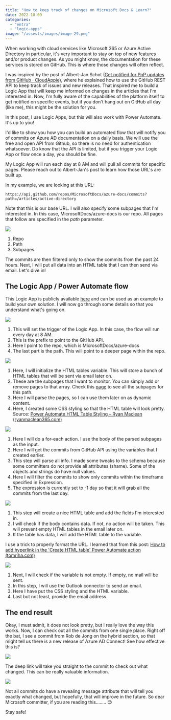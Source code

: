 ```yaml
---
title: "How to keep track of changes on Microsoft Docs & Learn?"
date: 2022-10-09
categories: 
  - "entra"
  - "logic-apps"
image: "/assests/images/image-29.png"
---
```


When working with cloud services like Microsoft 365 or Azure Active Directory in particular, it's very important to stay on top of new features and/or product changes. As you might know, the documentation for these services is stored on GitHub. This is where those changes will often reflect.

I was inspired by the post of Albert-Jan Schot ([Get notified for PnP updates from GitHub · CloudAppie)](https://www.cloudappie.nl/notified-pnp-updates-github/), where he explained how to use the GitHub REST API to keep track of issues and new releases. That inspired me to build a Logic App that will keep me informed on changes in the articles that I'm interested in. Now, I'm fully aware of the capabilities of the platform itself to get notified on specific events, but if you don't hang out on GitHub all day (like me), this might be the solution for you.

In this post, I use Logic Apps, but this will also work with Power Automate. It's up to you!

I'd like to show you how you can build an automated flow that will notify you of commits on Azure AD documentation on a daily basis. We will use the free and open API from Github, so there is no need for authentication whatsoever. Do know that the API is limited, but if you trigger your Logic App or flow once a day, you should be fine.

My Logic App will run each day at 8 AM and will pull all commits for specific pages. Please reach out to Albert-Jan's post to learn how those URL's are built up.

In my example, we are looking at this URL:

```
https://api.github.com/repos/MicrosoftDocs/azure-docs/commits?path=/articles/active-directory
```

Note that this is our base URL. I will also specify some subpages that I'm interested in. In this case, MicrosoftDocs/azure-docs is our repo. All pages that follow are specified in the _path_ parameter.

![](/assets/images/image-24.png)

1. Repo
2. Path
3. Subpages

The commits are then filtered only to show the commits from the past 24 hours. Next, I will put all data into an HTML table that I can then send via email. Let's dive in!

## The Logic App / Power Automate flow

This Logic App is publicly available [here](https://github.com/BakkerJan/LogicApps/blob/main/NotifyOnDocsCommits.zip) and can be used as an example to build your own solution. I will now go through some details so that you understand what's going on.

![](/assets/images/image-22.png)

1. This will set the trigger of the Logic App. In this case, the flow will run every day at 8 AM.
2. This is the prefix to point to the GitHub API.
3. Here I point to the repo, which is MicrosoftDocs/azure-docs
4. The last part is the path. This will point to a deeper page within the repo.

![](/assets/images/image-23.png)

1. Here, I will initialize the HTML tables variable. This will store a bunch of HTML tables that will be sent via email later on.
2. These are the subpages that I want to monitor. You can simply add or remove pages to that array. Check this [page](https://github.com/MicrosoftDocs/azure-docs/tree/main/articles/active-directory) to see all the subpages for this path.
3. Here I will parse the pages, so I can use them later on as dynamic content.
4. Here, I created some CSS styling so that the HTML table will look pretty. Source: [Power Automate HTML Table Styling – Ryan Maclean (ryanmaclean365.com)](https://ryanmaclean365.com/2020/01/29/power-automate-html-table-styling/)

![](/assets/images/image-25.png)

1. Here I will do a for-each action. I use the body of the parsed subpages as the input.
2. Here I will get the commits from GitHub API using the variables that I created earlier.
3. This step will parse all info. I made some tweaks to the schema because some committers do not provide all attributes (shame). Some of the objects and strings do have null values.
4. Here I will filter the commits to show only commits within the timeframe specified in Expression.
5. The expression is currently set to -1 day so that it will grab all the commits from the last day.

![](/assets/images/image-26.png)

1. This step will create a nice HTML table and add the fields I'm interested in.
2. I will check if the body contains data. If not, no action will be taken. This will prevent empty HTML tables in the email later on.
3. If the table has data, I will add the HTML table to the variable.

I use a trick to properly format the URL. I learned that from this post: [How to add hyperlink in the 'Create HTML table' Power Automate action (tomriha.com)](https://tomriha.com/how-to-add-hyperlink-in-the-create-html-table-power-automate-action/)

![](/assets/images/image-27.png)

1. Next, I will check if the variable is not empty. If empty, no mail will be sent.
2. In this step, I will use the Outlook connector to send an email.
3. Here I have put the CSS styling and the HTML variable.
4. Last but not least, provide the email address.

## The end result

Okay, I must admit, it does not look pretty, but I really love the way this works. Now, I can check out all the commits from one single place. Right off the bat, I see a commit from Rob de Jong on the hybrid section, so that might tell us there is a new release of Azure AD Connect! See how effective this is?

![](/assets/images/image-28.png)

The deep link will take you straight to the commit to check out what changed. This can be really valuable information.

![](/assets/images/msedge_ceJMCgO0O6.png)

Not all commits do have a revealing message attribute that will tell you exactly what changed, but hopefully, that will improve in the future. So dear Microsoft committer, if you are reading this........ 😊

Stay safe!
